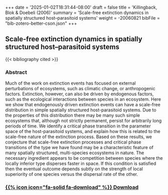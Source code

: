 +++
date = '2025-01-02T18:31:44-08:00'
draft = false
title = 'Killingback, Blok & Doebeli (2006)'
summary = 'Scale-free extinction dynamics in spatially structured host–parasitoid systems'
weight = -20060821
bibFile = "bib-zotero-better-cson.json"
+++
<!-- Must include "bib" in filename: https://labs.loupbrun.ca/hugo-cite/usage/ -->

## Scale-free extinction dynamics in spatially structured host–parasitoid systems

<!--  
{{< cite "killingbackScalefree2006" >}}
 -->
{{< bibliography cited >}}


### Abstract

Much of the work on extinction events has focused on external perturbations of ecosystems, such as climatic change, or anthropogenic factors. Extinction, however, can also be driven by endogenous factors, such as the ecological interactions between species in an ecosystem. Here we show that endogenously driven extinction events can have a scale-free distribution in simple spatially structured host-parasitoid systems. Due to the properties of this distribution there may be many such simple ecosystems that, although not strictly permanent, persist for arbitrarily long periods of time. We identify a critical phase transition in the parameter space of the host-parasitoid systems, and explain how this is related to the scale-free nature of the extinction process. Based on these results, we conjecture that scale-free extinction processes and critical phase transitions of the type we have found may be a characteristic feature of many spatially structured, multi-species ecosystems in nature. The necessary ingredient appears to be competition between species where the locally inferior type disperses faster in space. If this condition is satisfied then the eventual outcome depends subtly on the strength of local superiority of one species versus the dispersal rate of the other. 


### [{{% icon icon="fa-solid fa-download" %}} Download](../killingback06.pdf)
